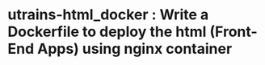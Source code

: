 # utrains-html_docker : Write a Dockerfile to deploy the html (Front-End Apps) using nginx container
